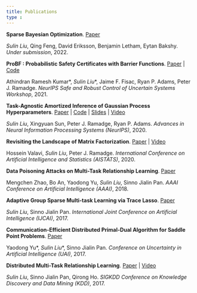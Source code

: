 ```yaml
---
title: Publications
type : 
---
```



**Sparse Bayesian Optimization**. [Paper](https://arxiv.org/abs/2203.01900)

*Sulin Liu*, Qing Feng, David Eriksson, Benjamin Letham, Eytan Bakshy. *Under submission*, 2022. 

**ProBF : Probabilistic Safety Certificates with Barrier Functions**. [Paper](https://arxiv.org/abs/2112.12210) | [Code](https://github.com/athindran/ProBF)

Athindran Ramesh Kumar*, *Sulin Liu**, Jaime F. Fisac, Ryan P. Adams, Peter J. Ramadge. *NeurIPS Safe and Robust Control of Uncertain Systems Workshop*, 2021. 

**Task-Agnostic Amortized Inference of Gaussian Process Hyperparameters**. [Paper](https://papers.nips.cc/paper/2020/hash/f52db9f7c0ae7017ee41f63c2a7353bc-Abstract.html) | [Code](https://github.com/PrincetonLIPS/AHGP) | [Slides](https://github.com/PrincetonLIPS/AHGP/blob/main/slides/AHGP_slides.pdf) | [Video](https://slideslive.com/38937035/taskagnostic-amortized-inference-of-gaussian-process-hyperparameters?ref=search-presentations-Task-Agnostic+Amortized+Inference+of+Gaussian+Process+Hyperparameters)

*Sulin Liu*, Xingyuan Sun, Peter J. Ramadge, Ryan P. Adams. *Advances in Neural Information Processing Systems (NeurIPS)*, 2020. 


**Revisiting the Landscape of Matrix Factorization**. [Paper](http://proceedings.mlr.press/v108/valavi20a.html) | [Video](https://slideslive.com/38930097/revisiting-the-landscape-of-matrix-factorization?ref=search-presentations-Revisiting+the+Landscape+of+Matrix+Factorization)

Hossein Valavi, *Sulin Liu*, Peter J. Ramadge. *International Conference on Artificial Intelligence and Statistics (AISTATS)*, 2020. 


**Data Poisoning Attacks on Multi-Task Relationship Learning**. [Paper](https://ojs.aaai.org/index.php/AAAI/article/view/11838)

Mengchen Zhao, Bo An, Yaodong Yu, *Sulin Liu*, Sinno Jialin Pan. *AAAI Conference on Artificial Intelligence (AAAI)*, 2018. 


**Adaptive Group Sparse Multi-task Learning via Trace Lasso**. [Paper](https://www.ijcai.org/Proceedings/2017/328) 

*Sulin Liu*, Sinno Jialin Pan. *International Joint Conference on Artificial Intelligence (IJCAI)*, 2017.

**Communication-Efficient Distributed Primal-Dual Algorithm for Saddle Point Problems**. [Paper](http://auai.org/uai2017/proceedings/papers/286.pdf) 

Yaodong Yu*, *Sulin Liu**, Sinno Jialin Pan. *Conference on Uncertainty in Artificial Intelligence (UAI)*, 2017. 


**Distributed Multi-Task Relationship Learning**. [Paper](https://arxiv.org/abs/1612.04022) | [Video](https://www.youtube.com/watch?v=az3jbBl-zXI)

*Sulin Liu*, Sinno Jialin Pan, Qirong Ho. *SIGKDD Conference on Knowledge Discovery and Data Mining (KDD)*, 2017. 